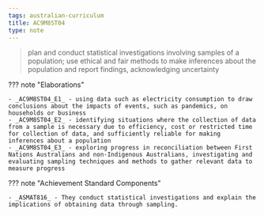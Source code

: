 ```yaml
---
tags: australian-curriculum
title: AC9M8ST04
type: note
---
```

> plan and conduct statistical investigations involving samples of a population; use ethical and fair methods to make inferences about the population and report findings, acknowledging uncertainty

??? note "Elaborations"

	- _AC9M8ST04_E1_ - using data such as electricity consumption to draw conclusions about the impacts of events, such as pandemics, on households or business
	- _AC9M8ST04_E2_ - identifying situations where the collection of data from a sample is necessary due to efficiency, cost or restricted time for collection of data, and sufficiently reliable for making inferences about a population
	- _AC9M8ST04_E3_ - exploring progress in reconciliation between First Nations Australians and non-Indigenous Australians, investigating and evaluating sampling techniques and methods to gather relevant data to measure progress
??? note "Achievement Standard Components"

	- _ASMAT816_ - They conduct statistical investigations and explain the implications of obtaining data through sampling.